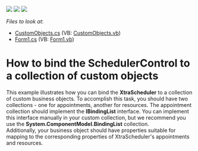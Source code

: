 <!-- default badges list -->
![](https://img.shields.io/endpoint?url=https://codecentral.devexpress.com/api/v1/VersionRange/128633828/13.1.4%2B)
[![](https://img.shields.io/badge/Open_in_DevExpress_Support_Center-FF7200?style=flat-square&logo=DevExpress&logoColor=white)](https://supportcenter.devexpress.com/ticket/details/E750)
[![](https://img.shields.io/badge/📖_How_to_use_DevExpress_Examples-e9f6fc?style=flat-square)](https://docs.devexpress.com/GeneralInformation/403183)
<!-- default badges end -->
<!-- default file list -->
*Files to look at*:

* [CustomObjects.cs](./CS/CustomObjectsBinding/CustomObjects.cs) (VB: [CustomObjects.vb](./VB/CustomObjectsBinding/CustomObjects.vb))
* [Form1.cs](./CS/CustomObjectsBinding/Form1.cs) (VB: [Form1.vb](./VB/CustomObjectsBinding/Form1.vb))
<!-- default file list end -->
# How to bind the SchedulerControl to a collection of custom objects


<p>This example illustrates how you can bind the <strong>XtraScheduler</strong> to a collection of custom  business objects. To accomplish this task, you should have two collections - one for appointments, another for resources. The appointment collection should implement the <strong>IBindingList</strong> interface. You can implement this interface manually in your custom collection, but we recommend you use the <strong>S</strong><strong>ystem.ComponentModel.BindingList<T></strong> collection.<br />
Additionally, your business object should have properties suitable for mapping to the corresponding properties of XtraScheduler's appointments and resources.</p>

<br/>


